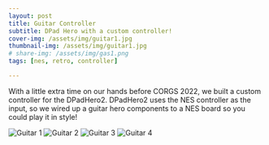 ```yaml
---
layout: post
title: Guitar Controller
subtitle: DPad Hero with a custom controller!
cover-img: /assets/img/guitar1.jpg
thumbnail-img: /assets/img/guitar1.jpg
# share-img: /assets/img/gas1.png
tags: [nes, retro, controller]

---
```


With a little extra time on our hands before CORGS 2022, we built a custom controller for the DPadHero2. DPadHero2 uses the NES controller as the input, so we wired up a guitar hero components to a NES board so you could play it in style!

![Guitar 1](/assets/img/guitar1.jpg)
![Guitar 2](/assets/img/guitar2.jpg)
![Guitar 3](/assets/img/guitar3.jpg)
![Guitar 4](/assets/img/guitar4.jpg)
